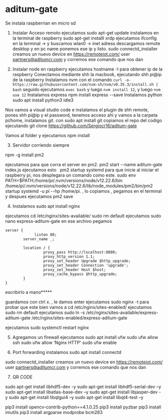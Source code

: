 # aditum-gate
Se instala raspberrian en micro sd

1. Instalar Acceso remoto
ejecutamos sudo apt-get update
instalamos en la terminal de raspberry sudo apt-get installl xrdp
ejecutamos ifconfig en la terminal -> y buscamos wlan0 -> inet adress 
descargamos remote desktop y en pc name ponemos ese ip y listo.
sudo connectd_installer
creamos un nuevo device en https://remoteiot.com/ user partners@aditumcr.com
y corremos ese comando que nos dan

2. Instalar node en raspberry
ejecutamos hostname -I para obtener ip de la raspberry
Conectamos mediante shh la macbook, ejecutando shh pi@ip de la raspberry 
Instalamos nvm con el comando 
```curl -o- https://raw.githubusercontent.com/nvm-sh/nvm/v0.35.3/install.sh | bash```
seguido ejecutamos 
```exec bash``` y luego 
```nvm install 12```, y luego ```nvm use 12```
Instalamos express 
npm install express --save
Instalamos python sudo apt install python3 idle3

Nos vamos a visual studio code e instalamos el plugin de shh remote, pones shh pi@ip  y el password, tenemos acceso ahi y vamos a la carpeta pi/home, 
instalamos git. con  sudo apt install git
copiamos el repo del codigo ejecutando git clone https://github.com/Sergiocr16/aditum-gate

Vamos al folder y ejecutamos npm install


3. Servidor corriendo siempre

npm -g install pm2

ejecutamos para que corra el server en pm2. 
pm2 start --name aditum-gate index.js
ejecutamos esto  
pm2 startup systemd para que inicie al iniciar el raspberry pi, nos desplegara un comando como este. sudo env PATH=$PATH:/home/pi/.nvm/versions/node/v12.22.6/bin /home/pi/.nvm/versions/node/v12.22.6/lib/node_modules/pm2/bin/pm2 startup systemd -u pi --hp /home/pi. , lo copiamos , pegamos en el terminal y despues ejecutamos pm2 save


4. Instalamos sudo apt install nginx


ejecutamos cd /etc/nginx/sites-available/
sudo rm default
ejecutamos sudo nano express-aditum-gate
en ese archivo pegamos

```
server {
             listen 80;
        server_name _;

        location / {
                 proxy_pass http://localhost:8080;
                 proxy_http_version 1.1;
                 proxy_set_header Upgrade $http_upgrade;
                 proxy_set_header Connection 'upgrade';
                 proxy_set_header Host $host;
                 proxy_cache_bypass $http_upgrade;
        }
}
```
escribirlo a mano*****

guardamos con ctrl x. , le damos enter 
ejecutamos sudo nginx -t para probar que este bien
vamos a cd /etc/nginx/sites-enabled/
ejecutamos sudo rm default
ejecutamos sudo ln -s /etc/nginx/sites-available/express-aditum-gate /etc/nginx/sites-enabled/express-aditum-gate

ejecutamos sudo systemctl restart nginx

5. Agregamos un firewall
ejecutamos sudo apt install ufw
sudo ufw allow ssh
sudo ufw allow 'Nginx HTTP'
sudo ufw enable


6. Port forwarding
instalamos
sudo apt install connectd

sudo connectd_installer
creamos un nuevo device en https://remoteiot.com/ user partners@aditumcr.com
y corremos ese comando que nos dan


7. QR CODE

sudo apt-get install libhdf5-dev -y 
sudo apt-get install libhdf5-serial-dev –y
 sudo apt-get install libatlas-base-dev –y
 sudo apt-get install libjasper-dev -y
 sudo apt-get install libqtgui4 –y
sudo apt-get install libqt4-test –y



pip3 install opencv-contrib-python==4.1.0.25
pip3 install pyzbar
pip3 install imutils
pip3 install argparse
modprobe bcm283










